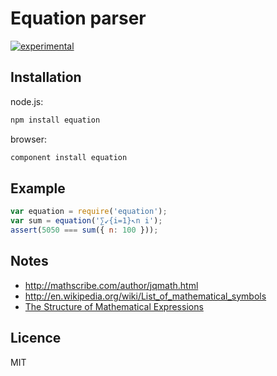 # Equation parser

[![experimental](https://rawgithub.com/hughsk/stability-badges/master/dist/experimental.svg)](http://github.com/hughsk/stability-badges)

## Installation

node.js:

```bash
npm install equation
```

browser:

```bash
component install equation
```

## Example

```js
var equation = require('equation');
var sum = equation('∑↙{i=1}↖n i');
assert(5050 === sum({ n: 100 }));
```

## Notes

- http://mathscribe.com/author/jqmath.html
- http://en.wikipedia.org/wiki/List_of_mathematical_symbols
- [The Structure of Mathematical Expressions](http://kwarc.info/people/dginev/publications/DeyanGinev_MScThesis.pdf)

## Licence

MIT
